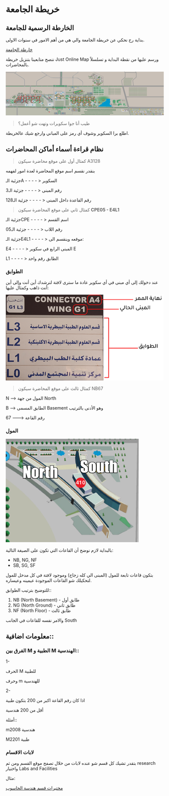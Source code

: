 # خريطة الجامعة

## الخارطة الرسمية للجامعة

بداية رح نحكي عن خريطة الجامعة والي هي من أهم الامور في سنوات الاولى.

[خارطة الجامعة](https://www.just.edu.jo/Pages/JUST_Maps.aspx
)

ننصح متابعينا بتنزيل خريطة Just Online Map ورسم عليها من نقطة البداية و تسلسلاً بالمحاضرات.

![معاينة لخريطة الجامعة](map_without_keys.jpg)

> طيب أنا جوا سكويرات وتهت شو أعمل؟

اطلع برا السكوير وشوف أي رمز على المباني
وارجع شيك عالخريطة.

## نظام قراءة أسماء أماكن المحاضرات

> كمثال أول على موقع محاضرة سيكون A3128

بنقدر نقسم اسم موقع المحاضرة لعدة امور لفهمه 

جزئية الـA - - - - > السكوير

رقم المبنى < - - - - جزئية الـ3

رقم القاعدة داخل المبنى < - - - -  جزئية الـ128

> كمثال ثاني على موقع المحاضرة سيكون **CPE05 - E4L1**

جزئية الـCPE - - - - > اسم القسم

رقم اللاب <  - - - -  جزئية الـ05

جزئية الـE4L1 - - - - > موقعه وينقسم الى:

E4 - - - - > المبنى الرابع في سكوير E

L1 - - - - > الطابق رقم واحد

### الطوابق 

  
عند دخولك إلى أي مبنى في أي سكوير عادة ما سترى لافتة لترشدك أين أنت وإلى أين أنت ذاهب وكمثال عليها:

![](g1.png)


<div style='page-break-after: always'></div>

> كمثال ثالث على موقع المحاضرة سيكون NB67 

N --> المول من جهة North

B --> الطابق المسمى Basement وهو الأدنى بالترتيب

67 ---> رقم القاعة 

### المول 

![](Mall.png)

بالبداية لازم نوضح أن القاعات التي تكون على الصيغة التالية:
- NB, NG, NF 
- SB, SG, SF 

بتكون قاعات تابعة للمول (المبنى الي كله زجاج)  وموجود لافتة في كل مدخل للمول لتحكيلك شو القاعات الموجودة عيمينه وعيساره. 

للتوضيح بترتيب الطوابق:: 
1.  NB (North Basement) - طابق أول 
2.  NG (North Ground) - طابق ثاني 
3.  NF (North Floor) - طابق ثالث

والامر نفسه للقاعات في الجانب South 

## معلومات اضافية:: 

### الفرق بين  M الطبية و M الهندسية:: 

1- 

الحرف M للطبية 

وحرف m للهندسية 

2- 

اذا كان رقم القاعة اكبر من 200 بتكون طبية 

أقل من 200 هندسية 

أمثلة::

m2008 هندسية 

M2201 طبية 

### لابات الاقسام

بتقدر تشيك كل قسم شو عنده لابات من خلال تصفح موقع القسم ومن ثم research واختيار  Labs and Facilities

مثال:

[مختبرات قسم هندسة الحاسوب](https://www.just.edu.jo/FacultiesandDepartments/it/Departments/cpe/Pages/labs_facilities.aspx)

